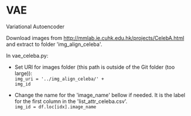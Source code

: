 # VAE
Variational Autoencoder

Download images from http://mmlab.ie.cuhk.edu.hk/projects/CelebA.html and extract to folder 'img_align_celeba'.

In vae_celeba.py:

- Set URI for images folder (this path is outside of the Git folder (too large)):
<br><code>img_uri = '../img_align_celeba/' + img_id</code>

- Change the name for the 'image_name' bellow if needed. It is the label for the first column in the 'list_attr_celeba.csv'.
<br><code>img_id = df.loc[idx].image_name</code>
        
